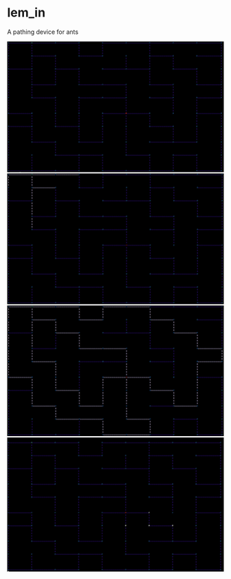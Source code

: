 # lem_in
A pathing device for ants

![](images/no-ants.png)
![](images/ant-start.png)
![](images/ant-transit.png)
![](images/ant-end.png)
